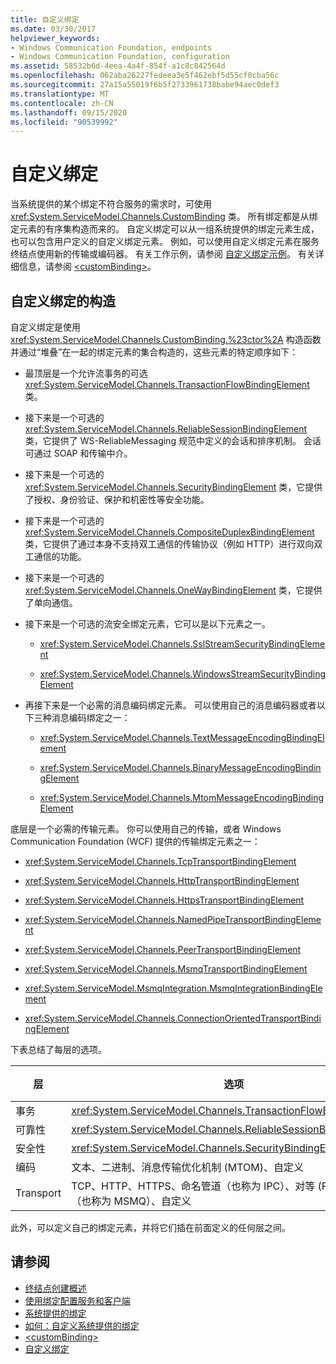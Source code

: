 ```yaml
---
title: 自定义绑定
ms.date: 03/30/2017
helpviewer_keywords:
- Windows Communication Foundation, endpoints
- Windows Communication Foundation, configuration
ms.assetid: 58532b6d-4eea-4a4f-854f-a1c8c842564d
ms.openlocfilehash: 062aba26227fedeea3e5f462ebf5d55cf0cba56c
ms.sourcegitcommit: 27a15a55019f6b5f2733961738babe94aec0def3
ms.translationtype: MT
ms.contentlocale: zh-CN
ms.lasthandoff: 09/15/2020
ms.locfileid: "90539992"
---
```

# <a name="custom-bindings"></a>自定义绑定

当系统提供的某个绑定不符合服务的需求时，可使用 <xref:System.ServiceModel.Channels.CustomBinding> 类。 所有绑定都是从绑定元素的有序集构造而来的。 自定义绑定可以从一组系统提供的绑定元素生成，也可以包含用户定义的自定义绑定元素。 例如，可以使用自定义绑定元素在服务终结点使用新的传输或编码器。 有关工作示例，请参阅 [自定义绑定示例](/previous-versions/dotnet/netframework-3.5/ms751479(v=vs.90))。 有关详细信息，请参阅 [\<customBinding>](../../configure-apps/file-schema/wcf/custombinding.md)。

## <a name="construction-of-a-custom-binding"></a>自定义绑定的构造

自定义绑定是使用 <xref:System.ServiceModel.Channels.CustomBinding.%23ctor%2A> 构造函数并通过“堆叠”在一起的绑定元素的集合构造的，这些元素的特定顺序如下：

- 最顶层是一个允许流事务的可选 <xref:System.ServiceModel.Channels.TransactionFlowBindingElement> 类。

- 接下来是一个可选的 <xref:System.ServiceModel.Channels.ReliableSessionBindingElement> 类，它提供了 WS-ReliableMessaging 规范中定义的会话和排序机制。 会话可通过 SOAP 和传输中介。

- 接下来是一个可选的 <xref:System.ServiceModel.Channels.SecurityBindingElement> 类，它提供了授权、身份验证、保护和机密性等安全功能。

- 接下来是一个可选的 <xref:System.ServiceModel.Channels.CompositeDuplexBindingElement> 类，它提供了通过本身不支持双工通信的传输协议（例如 HTTP）进行双向双工通信的功能。

- 接下来是一个可选的 <xref:System.ServiceModel.Channels.OneWayBindingElement> 类，它提供了单向通信。

- 接下来是一个可选的流安全绑定元素，它可以是以下元素之一。

  - <xref:System.ServiceModel.Channels.SslStreamSecurityBindingElement>

  - <xref:System.ServiceModel.Channels.WindowsStreamSecurityBindingElement>

- 再接下来是一个必需的消息编码绑定元素。 可以使用自己的消息编码器或者以下三种消息编码绑定之一：

  - <xref:System.ServiceModel.Channels.TextMessageEncodingBindingElement>

  - <xref:System.ServiceModel.Channels.BinaryMessageEncodingBindingElement>

  - <xref:System.ServiceModel.Channels.MtomMessageEncodingBindingElement>

底层是一个必需的传输元素。 你可以使用自己的传输，或者 Windows Communication Foundation (WCF) 提供的传输绑定元素之一：

- <xref:System.ServiceModel.Channels.TcpTransportBindingElement>

- <xref:System.ServiceModel.Channels.HttpTransportBindingElement>

- <xref:System.ServiceModel.Channels.HttpsTransportBindingElement>

- <xref:System.ServiceModel.Channels.NamedPipeTransportBindingElement>

- <xref:System.ServiceModel.Channels.PeerTransportBindingElement>

- <xref:System.ServiceModel.Channels.MsmqTransportBindingElement>

- <xref:System.ServiceModel.MsmqIntegration.MsmqIntegrationBindingElement>

- <xref:System.ServiceModel.Channels.ConnectionOrientedTransportBindingElement>

下表总结了每层的选项。

|层|选项|必选|
|-----------|-------------|--------------|
|事务|<xref:System.ServiceModel.Channels.TransactionFlowBindingElement>|否|
|可靠性|<xref:System.ServiceModel.Channels.ReliableSessionBindingElement>|否|
|安全性|<xref:System.ServiceModel.Channels.SecurityBindingElement>|否|
|编码|文本、二进制、消息传输优化机制 (MTOM)、自定义|是|
|Transport|TCP、HTTP、HTTPS、命名管道（也称为 IPC）、对等 (P2P)、消息队列（也称为 MSMQ）、自定义|是|

此外，可以定义自己的绑定元素，并将它们插在前面定义的任何层之间。

## <a name="see-also"></a>请参阅

- [终结点创建概述](../endpoint-creation-overview.md)
- [使用绑定配置服务和客户端](../using-bindings-to-configure-services-and-clients.md)
- [系统提供的绑定](../system-provided-bindings.md)
- [如何：自定义系统提供的绑定](how-to-customize-a-system-provided-binding.md)
- [\<customBinding>](../../configure-apps/file-schema/wcf/custombinding.md)
- [自定义绑定](../samples/custom-binding.md)
